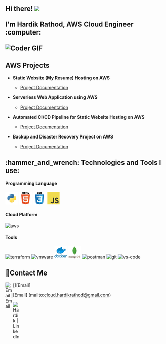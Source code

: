 
<h2 align="left">
 <abc>
  <br>Hi there! <img src="https://user-images.githubusercontent.com/42378118/110234147-e3259600-7f4e-11eb-95be-0c4047144dea.gif" width="30"><br>
  <br> I'm Hardik Rathod, AWS Cloud Engineer :computer:<br>
  <br>
    <img src="https://media.giphy.com/media/SWoSkN6DxTszqIKEqv/giphy.gif" alt="Coder GIF" width="500">
 </abc>
</h2> 

## AWS Projects

- <b> Static Website (My Resume) Hosting on AWS </b>
  - [Project Documentation](https://github.com/Hardik9791/my-resume-on-AWS/blob/main/Project%20Documentation.pdf)
    
- <b> Serverless Web Application using AWS </b>
  - [Project Documentation](https://github.com/Hardik9791/Serverless-Web-App-using-AWS/blob/main/Project%20Documentation.pdf)
    
- <b> Automated CI/CD Pipeline for Static Website Hosting on AWS </b>
  - [Project Documentation](https://github.com/Hardik9791/Serverless-CICD/blob/main/Project%20Documentation%20.pdf)

- <b> Backup and Disaster Recovery Project on AWS </b>
  - [Project Documentation](https://github.com/Hardik9791/Disaster-Recovery-on-AWS)

<h2 align="left">:hammer_and_wrench: Technologies and Tools I use:</h2>

#### Programming Language
<p align="left">
  <img src="https://raw.githubusercontent.com/github/explore/80688e429a7d4ef2fca1e82350fe8e3517d3494d/topics/python/python.png" alt="python" title="python" width="40" height="40"/>
  <img src="https://raw.githubusercontent.com/devicons/devicon/master/icons/html5/html5-original-wordmark.svg" alt="html5" width="40" height="40"/>
  <img src="https://raw.githubusercontent.com/devicons/devicon/master/icons/css3/css3-original-wordmark.svg" alt="css3" width="40" height="40"/>
  <img src="https://raw.githubusercontent.com/devicons/devicon/master/icons/javascript/javascript-original.svg" alt="javascript" width="40" height="40"/>
</p>

#### Cloud Platform
<p align="left">
  <img src="https://www.logo.wine/a/logo/Amazon_Web_Services/Amazon_Web_Services-Logo.wine.svg" alt="aws" width="50" height="50"/> 
</p>

 #### Tools
 <p align="left"> 
  <img src="https://www.vectorlogo.zone/logos/terraformio/terraformio-icon.svg" alt="terraform" title="terraform" width="40" height="40"/>
  <img src="https://raw.githubusercontent.com/gilbarbara/logos/92bb74e98bca1ea1ad794442676ebc4e75038adc/logos/vmware.svg" alt="vmware" width="50" height="50"/>
  <img src="https://raw.githubusercontent.com/github/explore/80688e429a7d4ef2fca1e82350fe8e3517d3494d/topics/docker/docker.png" alt="docker" title="docker" width="40" height="40"/>
  <img src="https://raw.githubusercontent.com/devicons/devicon/master/icons/mongodb/mongodb-original-wordmark.svg" alt="mongodb" width="40" height="40"/> 
  <img src="https://www.vectorlogo.zone/logos/getpostman/getpostman-icon.svg" alt="postman" width="40" height="40"/> 
  <img src="https://www.vectorlogo.zone/logos/git-scm/git-scm-icon.svg" alt="git" width="40" height="40"/> 
  <img src="https://www.vectorlogo.zone/logos/visualstudio_code/visualstudio_code-icon.svg" alt="vs-code" title="vs-code" width="40" height="40"/>


 <h2>📩Contact Me</h2>
 
[<img align="left" alt="Email | Email" width="24px" src="https://img.icons8.com/doodle/100/new-post.png" />][Email]

[Email] (mailto:cloud.hardikrathod@gmail.com)

[<img align="left" alt="Hardik | LinkedIn" width="22px" src="https://cdn.jsdelivr.net/npm/simple-icons@v3/icons/linkedin.svg" />][linkedin]

[linkedin]:https://www.linkedin.com/in/hardikrathod9791
